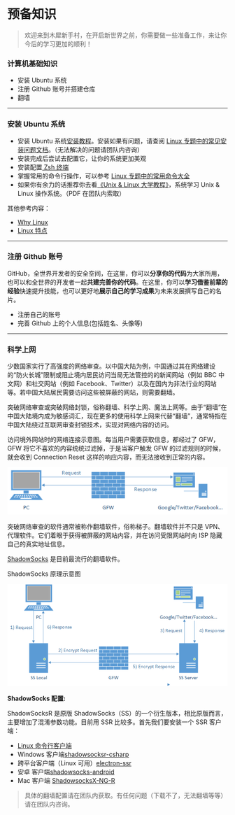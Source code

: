 # 预备知识

> 欢迎来到木犀新手村，在开启新世界之前，你需要做一些准备工作，来让你今后的学习更加的顺利！

### 计算机基础知识

- 安装 Ubuntu 系统
- 注册 Github 账号并搭建仓库
- 翻墙

---

### 安装 Ubuntu 系统

- 安装 Ubuntu 系统[安装教程](https://ywnz.com/linuxaz/2588.html)。安装如果有问题，请查阅 [Linux 专题中的常见安装问题文档](/cs/linux_study.html)。（无法解决的问题请团队内咨询）
- 安装完成后尝试去配置它，让你的系统更加美观
- 安装配置[ Zsh 终端](https://ohmyz.sh/)
- 掌握常用的命令行操作，可以参考 [Linux 专题中的常用命令大全](/cs/linux_study.html)
- 如果你有余力的话推荐你去看[《Unix & Linux 大学教程》](https://book.douban.com/subject/4253716/)，系统学习 Unix & Linux 操作系统。（PDF 在团队内索取）

其他参考内容：

- [Why Linux](https://www.jianshu.com/p/5020fbd76d0c)
- [Linux 特点](https://www.sohu.com/a/248995053_700886)

---

### 注册 Github 账号

GitHub，全世界开发者的安全空间，在这里，你可以**分享你的代码**为大家所用，也可以和全世界的开发者一起**共建完善你的代码**。在这里，你可以**学习借鉴前辈的经验**快速提升技能，也可以更好地**展示自己的学习成果**为未来发展撰写自己的名片。

- 注册自己的账号
- 完善 Github 上的个人信息(包括姓名、头像等)

<!-- ### 学习并使用Markdown语法（这部分内容放到大一上学期的周任务里面）

Markdown以其易写、易读、纯键盘操作解放鼠标及学习简单15分钟即可上手等多种优势在众多书写格式中脱颖而出，它是全球最大的技术分享网站GitHub和技术问答网站StackOverFlow的御用书写格式，是程序员所应掌握的必备技能。

* 寻找并选择一款喜欢的Markdown编辑器
* 通过自己查阅资料掌握最基本的Markdown语法操作(包括标题、列表、文字样式、图片、链接、引用、代码块、表格等基本操作)
* 用学会的Markdown语法在自己的Github上更新一篇进度吧！
---
### 搭建Github博客

在成功创建Github账号之后，我们希望你能够在Github上搭建自己的博客，并**定期更新自己的学习总结和想法等**(这是你的博客，你可以在上面写任何的内容)，总结是学习过程中必要的步骤。

* 搭建博客①[Windows环境](https://www.cnblogs.com/liuxianan/p/build-blog-website-by-hexo-github.html)②[Ubuntu环境](https://blog.csdn.net/hzq_0111/article/details/78956821)
* 为自己的博客选择合适的主题和样式(你可以尽可能的让它美观一些，别忘了一定要选择有语法高亮的主题)
* 更新你的第一篇博文吧，在上面总结一下你搭博客时遇到的问题及解决方式，并总结使用博客常用的命令行。 -->

---

### 科学上网

少数国家实行了高强度的网络审查。以中国大陆为例，中国通过其在网络建设的“防火长城”限制或阻止境内居民访问当局无法管控的的新闻网站（例如 BBC 中文网）和社交网站（例如 Facebook、Twitter）以及在国内为非法行业的网站等。若中国大陆居民需要访问这些被屏蔽的网站，则需要翻墙。

突破网络审查或突破网络封锁，俗称翻墙、科学上网、魔法上网等。由于“翻墙”在中国大陆境内成为敏感词汇，现在更多的使用科学上网来代替“翻墙”，通常特指在中国大陆绕过互联网审查封锁技术，实现对网络内容的访问。

访问境外网站时的网络连接示意图。每当用户需要获取信息，都经过了 GFW，GFW 将它不喜欢的内容统统过滤掉，于是当客户触发 GFW 的过滤规则的时候，就会收到 Connection Reset 这样的响应内容，而无法接收到正常的内容。

![](./whats-shadowsocks-02.png)

突破网络审查的软件通常被称作翻墙软件，俗称梯子。翻墙软件并不只是 VPN、代理软件。它们着眼于获得被屏蔽的网站内容，并在访问受限网站时向 ISP 隐藏自己的真实地址信息。

[ShadowSocks](https://github.com/shadowsocks/shadowsocks) 是目前最流行的翻墙软件。

ShadowSocks 原理示意图

![](./whats-shadowsocks-04.png)

**ShadowSocks 配置:**

ShadowSocksR 是原版 ShadowSocks（SS）的一个衍生版本，相比原版而言，主要增加了混淆参数功能。目前用 SSR 比较多。首先我们要安装一个 SSR 客户端：

- [Linux 命令行客户端](https://blog.mrwang.pw/2018/12/13/Linux%E5%AE%89%E8%A3%85%E5%B9%B6%E4%BD%BF%E7%94%A8ssr/)
- Windows 客户端[shadowsocksr-csharp](https://github.com/shadowsocksrr/shadowsocksr-csharp/releases)
- 跨平台客户端（Linux 可用）[electron-ssr](https://github.com/qingshuisiyuan/electron-ssr-backup)
- 安卓 客户端[shadowsocks-android](https://github.com/shadowsocks/shadowsocks-android/releases)
- Mac 客户端 [ShadowsocksX-NG-R](https://github.com/qinyuhang/ShadowsocksX-NG-R/releases)

> 具体的翻墙配置请在团队内获取。有任何问题（下载不了，无法翻墙等等）请在团队内咨询。

